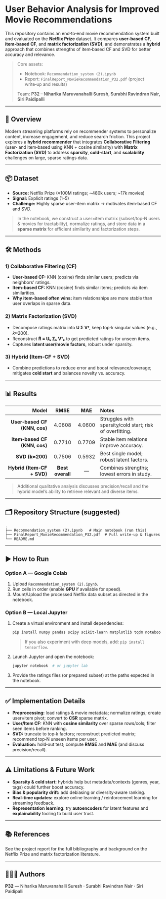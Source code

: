 # User Behavior Analysis for Improved Movie Recommendations

This repository contains an end‑to‑end movie recommendation system built and evaluated on the **Netflix Prize** dataset. It compares **user‑based CF**, **item‑based CF**, and **matrix factorization (SVD)**, and demonstrates a **hybrid** approach that combines strengths of item‑based CF and SVD for better accuracy and relevance. 

> Core assets:
> - Notebook: `Recommendation_system (2).ipynb`
> - Report: `FinalReport_MovieRecommendation_P32.pdf` (project write‑up and results)
>
> Team: **P32 – Niharika Maruvanahalli Suresh, Surabhi Ravindran Nair, Siri Paidipalli**

---

## 🚀 Overview

Modern streaming platforms rely on recommender systems to personalize content, increase engagement, and reduce search friction. This project explores a **hybrid recommender** that integrates **Collaborative Filtering** (user‑ and item‑based using KNN + cosine similarity) with **Matrix Factorization (SVD)** to address **sparsity**, **cold‑start**, and **scalability** challenges on large, sparse ratings data. 

---

## 📦 Dataset

- **Source:** Netflix Prize (≈100M ratings; ~480k users; ~17k movies)
- **Signal:** Explicit ratings (1–5)
- **Challenge:** Highly sparse user–item matrix → motivates item‑based CF and SVD. 

> In the notebook, we construct a user×item matrix (subset/top‑N users & movies for tractability), normalize ratings, and store data in a **sparse matrix** for efficient similarity and factorization steps. 

---

## 🛠️ Methods

### 1) Collaborative Filtering (CF)
- **User‑based CF:** KNN (cosine) finds similar users; predicts via neighbors’ ratings.  
- **Item‑based CF:** KNN (cosine) finds similar items; predicts via item similarities.  
- **Why item‑based often wins:** item relationships are more stable than user overlaps in sparse data. 

### 2) Matrix Factorization (SVD)
- Decompose ratings matrix into **U Σ Vᵀ**, keep top‑k singular values (e.g., *k*≈200).  
- Reconstruct **Ŕ = Uₖ Σₖ Vᵀₖ** to get predicted ratings for unseen items.  
- Captures **latent user/movie factors**, robust under sparsity. 

### 3) Hybrid (Item‑CF + SVD)
- Combine predictions to reduce error and boost relevance/coverage; mitigates **cold start** and balances novelty vs. accuracy. 

---

## 📊 Results

| Model                         | RMSE    | MAE    | Notes |
|------------------------------:|:-------:|:------:|:------|
| **User‑based CF (KNN, cos)** | 4.0608  | 4.0600 | Struggles with sparsity/cold start; risk of overfitting.  |
| **Item‑based CF (KNN, cos)** | 0.7710  | 0.7709 | Stable item relations improve accuracy.  |
| **SVD (k≈200)**              | 0.7506  | 0.5932 | Best single model; robust latent factors.  |
| **Hybrid (Item‑CF + SVD)**   | **Best overall** | — | Combines strengths; lowest errors in study.  |

> Additional qualitative analysis discusses precision/recall and the hybrid model’s ability to retrieve relevant and diverse items. 

---

## 🗂️ Repository Structure (suggested)

```
.
├── Recommendation_system (2).ipynb   # Main notebook (run this)
├── FinalReport_MovieRecommendation_P32.pdf  # Full write-up & figures
└── README.md
```

---

## ▶️ How to Run

### Option A — Google Colab
1. Upload `Recommendation_system (2).ipynb`.
2. Run cells in order (enable **GPU** if available for speed).
3. Mount/Upload the processed Netflix data subset as directed in the notebook.

### Option B — Local Jupyter
1. Create a virtual environment and install dependencies:
   ```bash
   pip install numpy pandas scipy scikit-learn matplotlib tqdm notebook
   ```
   > If you also experiment with deep models, add: `pip install tensorflow`.
2. Launch Jupyter and open the notebook:
   ```bash
   jupyter notebook  # or jupyter lab
   ```
3. Provide the ratings files (or prepared subset) at the paths expected in the notebook.

---

## ✅ Implementation Details

- **Preprocessing:** load ratings & movie metadata; normalize ratings; create user×item pivot; convert to **CSR** sparse matrix. 
- **User/Item CF:** KNN with **cosine similarity** over sparse rows/cols; filter seen items before ranking. 
- **SVD:** truncate to top‑k factors; reconstruct predicted matrix; recommend top‑N unseen items per user. 
- **Evaluation:** hold‑out test; compute **RMSE** and **MAE** (and discuss precision/recall). 

---

## ⚠️ Limitations & Future Work

- **Sparsity & cold start:** hybrids help but metadata/contexts (genres, year, tags) could further boost accuracy. 
- **Bias & popularity drift:** add debiasing or diversity‑aware ranking.  
- **Real‑time updates:** explore online learning / reinforcement learning for streaming feedback. 
- **Representation learning:** try **autoencoders** for latent features and **explainability** tooling to build user trust. 

---

## 📚 References

See the project report for the full bibliography and background on the Netflix Prize and matrix factorization literature.

---

## 🧑‍🤝‍🧑 Authors

**P32** — Niharika Maruvanahalli Suresh · Surabhi Ravindran Nair · Siri Paidipalli
